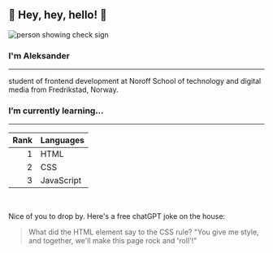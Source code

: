 ## 👋 Hey, hey, hello! 👋

<picture>
    <img alt="person showing check sign" src="https://github.com/Murots/My-images/blob/main/ReadmeBanner.png">
</picture>


### I'm Aleksander 
---
student of frontend development at Noroff School of technology and digital media from Fredrikstad, Norway.
<br>


### I’m currently learning...
---
| Rank | Languages |
|-----:|-----------|
|     1| HTML      |
|     2| CSS       |
|     3| JavaScript|
<br>


Nice of you to drop by. Here's a free chatGPT joke on the house: 
> What did the HTML element say to the CSS rule?
> "You give me style, and together, we'll make this page rock and 'roll'!"

<!--
**Murots/Murots** is a ✨ _special_ ✨ repository because its `README.md` (this file) appears on your GitHub profile.

Here are some ideas to get you started:

- 🔭 I’m currently working on ...
- 🌱 I’m currently learning ...
- 👯 I’m looking to collaborate on ...
- 🤔 I’m looking for help with ...
- 💬 Ask me about ...
- 📫 How to reach me: ...
- 😄 Pronouns: ...
- ⚡ Fun fact: ...
-->
